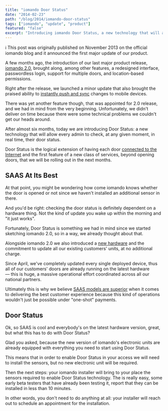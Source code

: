 ```yaml
---
title: "iomando Door Status"
date: "2014-02-23"
path: "/blog/2014/iomando-door-status"
tags: ["iomando", "update", "product"]
featured: "false"
excerpt: "Introducing iomando Door Status, a new technology that will allow every admin to check, at any given moment, in real-time, their door status."
---
```


ℹ️ This post was originally published on November 2013 on the official iomando blog and it announced the first major update of our product.

A few months ago, the introduction of our last major product release, [iomando 2.0](/blog/2013/iomando-20), brought along, among other features, a redesigned interface, passwordless login, support for multiple doors, and location-based permissions.

Right after the release, we launched a minor update that also brought the praised ability to [instantly push and sync](/blog/2014/iomando-push) changes to mobile devices.

There was yet another feature though, that was appointed for 2.0 release, and we had in mind from the very beginning. Unfortunately, we didn't deliver on time because there were some technical problems we couldn't get our heads around.

After almost six months, today we are introducing Door Status: a new technology that will allow every admin to check, at any given moment, in real time, their door status.

Door Status is the logical extension of having each door [connected to the Internet](/blog/2013/betting-on-cellular) and the first feature of a new class of services, beyond opening doors, that we will be rolling out in the next months.


## SAAS At Its Best
At that point, you might be wondering how come iomando knows whether the door is opened or not since we haven't installed an additional sensor in there.

And you'd be right: checking the door status is definitely dependent on a hardware thing. Not the kind of update you wake up within the morning and "it just works".

Fortunately, Door Status is something we had in mind since we started sketching iomando 2.0, so in a way, we already thought about that.

Alongside iomando 2.0 we also introduced a [new hardware](/blog/2013/iomando-20-hardware) and the commitment to update all our existing customers' units, at no additional charge.

Since April, we've completely updated every single deployed device, thus all of our customers' doors are already running on the latest hardware — this is huge, a massive operational effort coordinated across all our national partners.

Ultimately this is why we believe [SAAS models are superior](/blog/2013/services-and-subscriptions) when it comes to delivering the best customer experience because this kind of operations wouldn't just be possible under "one-shot" payments.


## Door Status
Ok, so SAAS is cool and everybody's on the latest hardware version, great, but what this has to do with Door Status?

Glad you asked, because the new version of iomando's electronic units are already equipped with everything you need to start using Door Status.

This means that in order to enable Door Status in your access we will need to install the sensors, but no new electronic unit will be required.

Then the next steps: your iomando installer will bring to your place the sensors required to enable Door Status technology. The is really easy, some early beta testers that have already been testing it, report that they can be installed in less than 10 minutes.

In other words, you don't need to do anything at all: your installer will reach out to schedule an appointment for the installation.